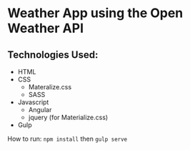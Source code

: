 # Weather App using the Open Weather API
## Technologies Used:
- HTML
- CSS
    + Materalize.css
    + SASS
- Javascript
    + Angular
    + jquery (for Materialize.css)
- Gulp

How to run:
`npm install`
then
`gulp serve`
